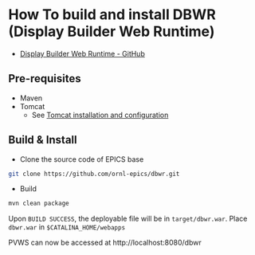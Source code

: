 # How To build and install DBWR (Display Builder Web Runtime)

- [Display Builder Web Runtime - GitHub](https://github.com/ornl-epics/dbwr)

## Pre-requisites

- Maven
- Tomcat
    - See [Tomcat installation and configuration](./Tomcat.md)

## Build & Install

- Clone the source code of EPICS base
~~~bash
git clone https://github.com/ornl-epics/dbwr.git
~~~

- Build
~~~bash
mvn clean package
~~~

Upon `BUILD SUCCESS`, the deployable file will be in `target/dbwr.war`. Place `dbwr.war` in `$CATALINA_HOME/webapps`

PVWS can now be accessed at http://localhost:8080/dbwr